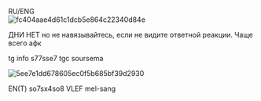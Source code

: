 RU/ENG                   
![fc404aae4d61c1dcb5e864c22340d84e](https://github.com/user-attachments/assets/97eab15d-4a58-4fbd-a17b-20b08ade8545)


ДНИ НЕТ но не навязывайтесь, если не видите ответной реакции. Чаще всего афк             

tg info s77sse7
tgc soursema                                              

![5ee7e1dd678605ec0f5b685bf39d2930](https://github.com/user-attachments/assets/7d573dc8-0ee3-412d-8a43-a2bd5f07b81b)


 EN(T)  so7sx4so8 VLEF mel-sang

































<!---
SemaSour/SemaSour is a ✨ special ✨ repository because its `README.md` (this file) appears on your GitHub profile.
You can click the Preview link to take a look at your changes.
--->
